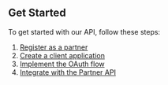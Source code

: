## Get Started

To get started with our API, follow these steps:

1. [Register as a partner](#)
2. [Create a client application](#)
3. [Implement the OAuth flow](#)
4. [Integrate with the Partner API](#)